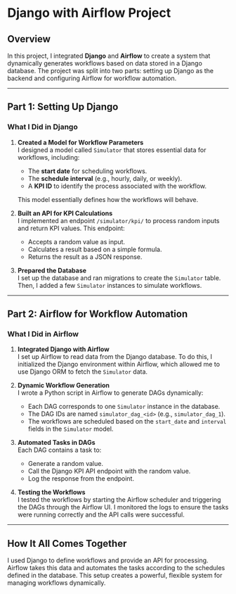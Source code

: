 

# **Django with Airflow Project**

## **Overview**
In this project, I integrated **Django** and **Airflow** to create a system that dynamically generates workflows based on data stored in a Django database. The project was split into two parts: setting up Django as the backend and configuring Airflow for workflow automation.

---

## **Part 1: Setting Up Django**

### **What I Did in Django**
1. **Created a Model for Workflow Parameters**  
   I designed a model called `Simulator` that stores essential data for workflows, including:
   - The **start date** for scheduling workflows.
   - The **schedule interval** (e.g., hourly, daily, or weekly).
   - A **KPI ID** to identify the process associated with the workflow.

   This model essentially defines how the workflows will behave.

2. **Built an API for KPI Calculations**  
   I implemented an endpoint `/simulator/kpi/` to process random inputs and return KPI values. This endpoint:
   - Accepts a random value as input.
   - Calculates a result based on a simple formula.
   - Returns the result as a JSON response.

3. **Prepared the Database**  
   I set up the database and ran migrations to create the `Simulator` table. Then, I added a few `Simulator` instances to simulate workflows.

---

## **Part 2: Airflow for Workflow Automation**

### **What I Did in Airflow**
1. **Integrated Django with Airflow**  
   I set up Airflow to read data from the Django database. To do this, I initialized the Django environment within Airflow, which allowed me to use Django ORM to fetch the `Simulator` data.

2. **Dynamic Workflow Generation**  
   I wrote a Python script in Airflow to generate DAGs dynamically:
   - Each DAG corresponds to one `Simulator` instance in the database.
   - The DAG IDs are named `simulator_dag_<id>` (e.g., `simulator_dag_1`).
   - The workflows are scheduled based on the `start_date` and `interval` fields in the `Simulator` model.

3. **Automated Tasks in DAGs**  
   Each DAG contains a task to:
   - Generate a random value.
   - Call the Django KPI API endpoint with the random value.
   - Log the response from the endpoint.

4. **Testing the Workflows**  
   I tested the workflows by starting the Airflow scheduler and triggering the DAGs through the Airflow UI. I monitored the logs to ensure the tasks were running correctly and the API calls were successful.

---

## **How It All Comes Together**
I used Django to define workflows and provide an API for processing. Airflow takes this data and automates the tasks according to the schedules defined in the database. This setup creates a powerful, flexible system for managing workflows dynamically.


